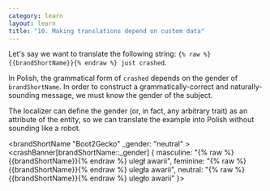 ```yaml
---
category: learn
layout: learn
title: "10. Making translations depend on custom data"
---
```


<section class="clearfix">
  <div class="left">
    <p>Let's say we want to translate the following string: <code>{% raw %}{{brandShortName}}{% endraw %} just crashed</code>.</p>
    <p>In Polish, the grammatical form of <code>crashed</code> depends on the gender of <code class="entity">brandShortName</code>. In order to construct a grammatically-correct and naturally-sounding message, we must know the gender of the subject.</p>
    <p>The localizer can define the gender (or, in fact, any arbitrary trait) as an attribute of the entity, so we can translate the example into Polish without sounding like a robot.</p>
  </div>
  <div class="right">
    <div class="editor sourceEditor height15"
      id="sourceEditor1"
      data-source="sourceEditor1"
      data-output="output1"
    >&lt;brandShortName "Boot2Gecko"
 _gender: "neutral"
&gt;
&lt;crashBanner[brandShortName::_gender] {
  masculine: "{% raw %}{{brandShortName}}{% endraw %} uległ awarii",
  feminine: "{% raw %}{{brandShortName}}{% endraw %} uległa awarii",
  neutral: "{% raw %}{{brandShortName}}{% endraw %} uległo awarii"
}&gt;
    </div>
    <dl id="output1">
    </dl>
  </div>
</section>
